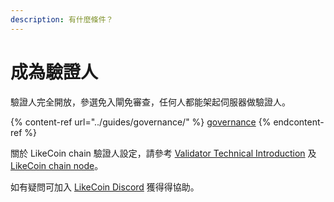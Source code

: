 ```yaml
---
description: 有什麼條件？
---
```


# 成為驗證人

驗證人完全開放，參選免入閘免審查，任何人都能架起伺服器做驗證人。

{% content-ref url="../guides/governance/" %}
[governance](../guides/governance/)
{% endcontent-ref %}

關於 LikeCoin chain 驗證人設定，請參考 [Validator Technical Introduction](https://likecoin.gitbook.io/validator/become-a-validator) 及&#x20;[LikeCoin chain node](https://docs.like.co/likecoin-chain-node)。

如有疑問可加入 [LikeCoin Discord](http://discord.gg/likecoin) 獲得得協助。[](https://daisymarisfung.gitbook.io/likecoincollection/newbie-village/validator)
